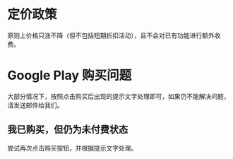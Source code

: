 # 定价政策

原则上价格只涨不降（但不包括短期折扣活动），且不会对已有功能进行额外收费。

# Google Play 购买问题

大部分情况下，按照点击购买后出现的提示文字处理即可，如果仍不能解决问题，请发送邮件给我们。

## 我已购买，但仍为未付费状态

尝试再次点击购买按钮，并根据提示文字处理。